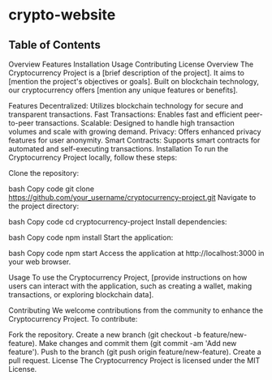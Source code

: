 # crypto-website

## Table of Contents

Overview
Features
Installation
Usage
Contributing
License
Overview
The Cryptocurrency Project is a [brief description of the project]. It aims to [mention the project's objectives or goals]. Built on blockchain technology, our cryptocurrency offers [mention any unique features or benefits].

Features
Decentralized: Utilizes blockchain technology for secure and transparent transactions.
Fast Transactions: Enables fast and efficient peer-to-peer transactions.
Scalable: Designed to handle high transaction volumes and scale with growing demand.
Privacy: Offers enhanced privacy features for user anonymity.
Smart Contracts: Supports smart contracts for automated and self-executing transactions.
Installation
To run the Cryptocurrency Project locally, follow these steps:

Clone the repository:

bash
Copy code
git clone https://github.com/your_username/cryptocurrency-project.git
Navigate to the project directory:

bash
Copy code
cd cryptocurrency-project
Install dependencies:

bash
Copy code
npm install
Start the application:

bash
Copy code
npm start
Access the application at http://localhost:3000 in your web browser.

Usage
To use the Cryptocurrency Project, [provide instructions on how users can interact with the application, such as creating a wallet, making transactions, or exploring blockchain data].

Contributing
We welcome contributions from the community to enhance the Cryptocurrency Project. To contribute:

Fork the repository.
Create a new branch (git checkout -b feature/new-feature).
Make changes and commit them (git commit -am 'Add new feature').
Push to the branch (git push origin feature/new-feature).
Create a pull request.
License
The Cryptocurrency Project is licensed under the MIT License.
